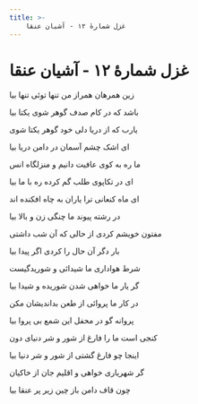 ```yaml
---
title: >-
    غزل شمارهٔ ۱۲ - آشیان عنقا
---
```

# غزل شمارهٔ ۱۲ - آشیان عنقا

<div class="b" id="bn1"><div class="m1"><p>زین همرهان همراز من تنها توئی تنها بیا</p></div>
<div class="m2"><p>باشد که در کام صدف گوهر شوی یکتا بیا</p></div></div>
<div class="b" id="bn2"><div class="m1"><p>یارب که از دریا دلی خود گوهر یکتا شوی</p></div>
<div class="m2"><p>ای اشک چشم آسمان در دامن دریا بیا</p></div></div>
<div class="b" id="bn3"><div class="m1"><p>ما ره به کوی عافیت دانیم و منزلگاه انس</p></div>
<div class="m2"><p>ای در تکاپوی طلب گم کرده ره با ما بیا</p></div></div>
<div class="b" id="bn4"><div class="m1"><p>ای ماه کنعانی ترا یاران به چاه افکنده اند</p></div>
<div class="m2"><p>در رشته پیوند ما چنگی زن و بالا بیا</p></div></div>
<div class="b" id="bn5"><div class="m1"><p>مفتون خویشم کردی از حالی که آن شب داشتی</p></div>
<div class="m2"><p>بار دگر آن حال را کردی اگر پیدا بیا</p></div></div>
<div class="b" id="bn6"><div class="m1"><p>شرط هواداری ما شیدائی و شوریدگیست</p></div>
<div class="m2"><p>گر یار ما خواهی شدن شوریده و شیدا بیا</p></div></div>
<div class="b" id="bn7"><div class="m1"><p>در کار ما پروائی از طعن بداندیشان مکن</p></div>
<div class="m2"><p>پروانه گو در محفل این شمع بی پروا بیا</p></div></div>
<div class="b" id="bn8"><div class="m1"><p>کنجی است ما را فارغ از شور و شر دنیای دون</p></div>
<div class="m2"><p>اینجا چو فارغ گشتی از شور و شر دنیا بیا</p></div></div>
<div class="b" id="bn9"><div class="m1"><p>گر شهریاری خواهی و اقلیم جان از خاکیان</p></div>
<div class="m2"><p>چون قاف دامن باز چین زیر پر عنقا بیا</p></div></div>
